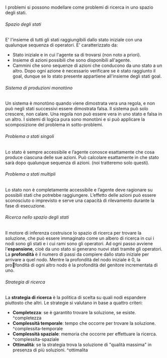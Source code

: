 I problemi si possono modellare come problemi di ricerca in uno spazio degli stati.
###### Spazio degli stati
E' l'insieme di tutti gli stati raggiungibili dallo stato iniziale con una qualunque sequenza di operatori. E' caratterizzato da:
- Stato iniziale e in cui l'agente sa di trovarsi (non noto a priori).
- Insieme di azioni possibili che sono disponibili all'agente.
- Cammini che sono sequenze di azioni che conducono da uno stato a un altro.
Dopo ogni azione è necessario verificare se è stato raggiunto il goal, dunque se lo stato presente appartiene all'insieme degli stati goal.

###### Sistema di produzioni monotòno
Un sistema è monotòno quando viene dimostrata vera una regola, e non può negli stati successivi essere dimostrata falsa. Il sistema può solo crescere, non calare. Una regola non può essere vera in uno stato e falsa in un altro.
I sistemi di logica pura sono monotòni e si può applicare la scomposizione del problema in sotto-problemi.

###### Problema a stati singoli
Lo stato è sempre accessibile e l’agente conosce esattamente che cosa produce ciascuna delle sue azioni. Può calcolare esattamente in che stato sarà dopo qualunque sequenza di azioni. (noi tratteremo solo questi).

###### Problema a stati multipli
Lo stato non è completamente accessibile e l’agente deve ragionare su possibili stati che potrebbe raggiungere. L’effetto delle azioni può essere sconosciuto o imprevisto e serve una capacità di rilevamento durante la fase di esecuzione.

###### Ricerca nello spazio degli stati
Il motore di inferenza costruisce lo spazio di ricerca per trovare la soluzione, che può essere immaginato come un albero di ricerca in cui i nodi sono gli stati e i cui rami sono gli operatori. Ad ogni passo avviene l'**espansione**, cioè da uno stato si generano nuovi stati tramite gli operatori.
La **profondità** è il numero di passi da compiere dallo stato iniziale per arrivare a quel nodo. Mentre la profondità del nodo iniziale è 0, la profondità di ogni altro nodo è la profondità del genitore incrementata di uno.

###### Strategia di ricerca
La **strategia di ricerca** è la politica di scelta su quali nodi espandere piuttosto che altri. Le strategie si valutano in base a quattro criteri:
- **Completezza**: se è garantito trovare la soluzione, se esiste. ^completezza
- **Complessità temporale**: tempo che occorre per trovare la soluzione. ^complessita-temporale
- **Complessità spaziale**: memoria che occorre per effettuare la ricerca. ^complessita-spaziale
- **Ottimalità**: se la strategia trova la soluzione di "qualità massima" in presenza di più soluzioni. ^ottimalita